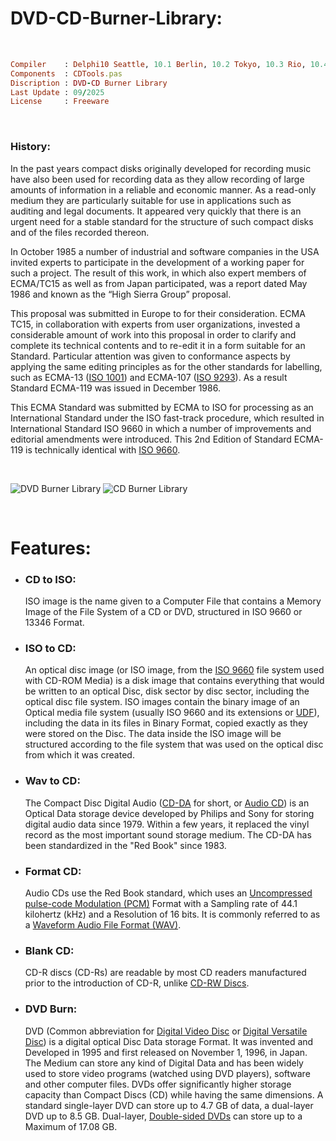 # DVD-CD-Burner-Library:

</br>

```ruby
Compiler    : Delphi10 Seattle, 10.1 Berlin, 10.2 Tokyo, 10.3 Rio, 10.4 Sydney, 11 Alexandria, 12 Athens
Components  : CDTools.pas
Discription : DVD-CD Burner Library
Last Update : 09/2025
License     : Freeware
```
</br>

### History:
In the past years compact disks originally developed for recording music have also been used for recording data as they allow
recording of large amounts of information in a reliable and economic manner. As a read-only medium they are particularly
suitable for use in applications such as auditing and legal documents. It appeared very quickly that there is an urgent need for a
stable standard for the structure of such compact disks and of the files recorded thereon.

In October 1985 a number of industrial and software companies in the USA invited experts to participate in the development of
a working paper for such a project. The result of this work, in which also expert members of ECMA/TC15 as well as from
Japan participated, was a report dated May 1986 and known as the “High Sierra Group” proposal.

This proposal was submitted in Europe to  for their consideration. ECMA TC15, in collaboration with experts from user
organizations, invested a considerable amount of work into this proposal in order to clarify and complete its technical contents
and to re-edit it in a form suitable for an Standard. Particular attention was given to conformance aspects by applying the same
editing principles as for the other standards for labelling, such as ECMA-13 ([ISO 1001](https://it.wikipedia.org/wiki/ISO_10001)) and ECMA-107 ([ISO 9293](https://en.m.wikipedia.org/wiki/ISO/IEC_9293?redirect=no)). As a
result Standard ECMA-119 was issued in December 1986.

This ECMA Standard was submitted by ECMA to ISO for processing as an International Standard under the ISO fast-track
procedure, which resulted in International Standard ISO 9660 in which a number of improvements and editorial amendments
were introduced. This 2nd Edition of Standard ECMA-119 is technically identical with [ISO 9660](https://de.wikipedia.org/wiki/ISO_9660).

</br>

![DVD Burner Library](https://github.com/user-attachments/assets/53525a3e-0b89-410d-b463-05200a788213)  ![CD Burner Library](https://github.com/user-attachments/assets/a7df06c5-51db-4f97-9936-26d8aa82f824)

</br>

# Features:

* ### CD to ISO:  
  ISO image is the name given to a Computer File that contains a Memory Image of the File System of a CD or DVD, structured in ISO 9660 or 13346 Format.

* ### ISO to CD:  
  An optical disc image (or ISO image, from the [ISO 9660](https://en.wikipedia.org/wiki/ISO_9660) file system used with CD-ROM Media) is a disk image that contains everything that would be written to an optical Disc, disk sector by disc sector, including the optical disc file system. ISO images contain the binary image of an Optical media file system (usually ISO 9660 and its extensions or [UDF](https://en.wikipedia.org/wiki/Universal_Disk_Format)), including the data in its files in Binary Format, copied exactly as they were stored on the Disc. The data inside the ISO image will be structured according to the file system that was used on the optical disc from which it was created.

* ### Wav to CD:  
  The Compact Disc Digital Audio ([CD-DA](https://de.wikipedia.org/wiki/Compact_Disc_Digital_Audio) for short, or [Audio CD](https://de.wikipedia.org/wiki/Compact_Disc_Digital_Audio)) is an Optical Data storage device developed by Philips and Sony for storing digital audio data since 1979. Within a few years, it replaced the vinyl record as the most important sound storage medium. The CD-DA has been standardized in the "Red Book" since 1983.

* ### Format CD:  
  Audio CDs use the Red Book standard, which uses an [Uncompressed pulse-code Modulation (PCM)](https://en.wikipedia.org/wiki/Pulse-code_modulation) Format with a Sampling rate of 44.1 kilohertz (kHz) and a Resolution of 16 bits. It is commonly referred to as a [Waveform Audio File Format (WAV)](https://en.wikipedia.org/wiki/WAV).

* ### Blank CD:  
  CD-R discs (CD-Rs) are readable by most CD readers manufactured prior to the introduction of CD-R, unlike [CD-RW Discs](https://en.wikipedia.org/wiki/CD-RW).

* ### DVD Burn:  
  DVD (Common abbreviation for [Digital Video Disc](https://en.wikipedia.org/wiki/DVD) or [Digital Versatile Disc](https://en.wikipedia.org/wiki/DVD)) is a digital optical Disc Data storage Format. It was invented and Developed in 1995 and first released on November 1, 1996, in Japan. The Medium can store any kind of Digital Data and has been widely used to store video programs (watched using DVD players), software and other computer files. DVDs offer significantly higher storage capacity than Compact Discs (CD) while having the same dimensions. A standard single-layer DVD can store up to 4.7 GB of data, a dual-layer DVD up to 8.5 GB. Dual-layer, [Double-sided DVDs](https://en.wikipedia.org/wiki/DVD%2BR_DL) can store up to a Maximum of 17.08 GB.

